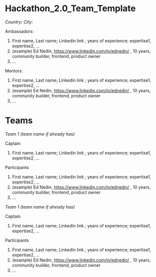 # Hackathon_2.0_Team_Template

*Country:*
*City:*

Ambassadors: 
1. First name, Last name; Linkedin link ; years of experience; expertise1, expertise2, ...
2. (example) Ed Nedin, https://www.linkedin.com/in/ednedin/ , 10 years, community builder, frontend, product owner
3. ...

Mentors:
1. First name, Last name; Linkedin link ; years of experience; expertise1, expertise2, ...
2. (example) Ed Nedin, https://www.linkedin.com/in/ednedin/ , 10 years, community builder, frontend, product owner
3. ...

# Teams

*Team 1 (team name if already has)*

Captain
1. First name, Last name; Linkedin link ; years of experience; expertise1, expertise2, ...

Participants
1. First name, Last name; Linkedin link ; years of experience; expertise1, expertise2, ...
2. (example) Ed Nedin, https://www.linkedin.com/in/ednedin/ , 10 years, community builder, frontend, product owner
3. ...

*Team 1 (team name if already has)*

Captain
1. First name, Last name; Linkedin link ; years of experience; expertise1, expertise2, ...

Participants
1. First name, Last name; Linkedin link ; years of experience; expertise1, expertise2, ...
2. (example) Ed Nedin, https://www.linkedin.com/in/ednedin/ , 10 years, community builder, frontend, product owner
3. ...
